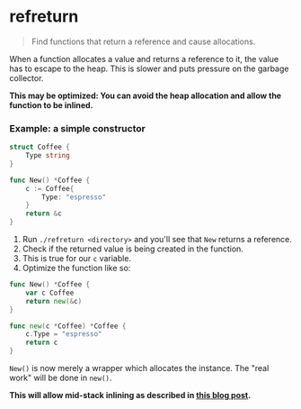 # refreturn
> Find functions that return a reference and cause allocations.

When a function allocates a value and returns a reference to it, the value has to escape to the heap. This is slower and puts pressure on the garbage collector.

**This may be optimized: You can avoid the heap allocation and allow the function to be inlined.**

### Example: a simple constructor

```go
struct Coffee {
    Type string
}

func New() *Coffee {
    c := Coffee{
        Type: "espresso"
    }
    return &c
}
```

1. Run `./refreturn <directory>` and you'll see that `New` returns a reference.
2. Check if the returned value is being created in the function.
3. This is true for our `c` variable.
4. Optimize the function like so:

```go
func New() *Coffee {
    var c Coffee
    return new(&c)
}

func new(c *Coffee) *Coffee {
    c.Type = "espresso"
    return c
}
```

`New()` is now merely a wrapper which allocates the instance. The "real work" will be done in `new()`.

**This will allow mid-stack inlining as described in [this blog post](https://blog.filippo.io/efficient-go-apis-with-the-inliner/).**